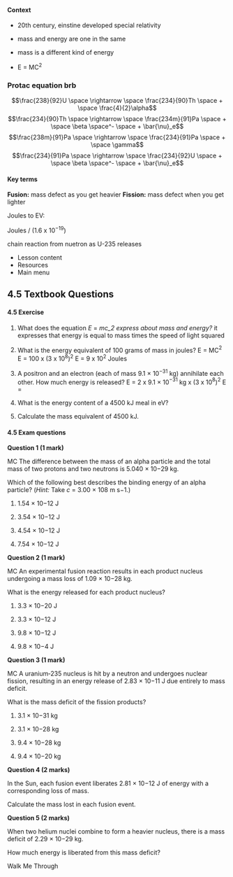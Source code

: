 #### Context
- 20th century, einstine developed special relativity
- mass and energy are one in the same
- mass is a different kind of energy

- E = MC$^2$

### Protac equation brb
$$\frac{238}{92}U \space \rightarrow \space \frac{234}{90}Th \space + \space \frac{4}{2}\alpha$$
$$\frac{234}{90}Th \space \rightarrow \space \frac{234m}{91}Pa \space + \space \beta \space^- \space + \bar{\nu}_e$$
$$\frac{238m}{91}Pa \space \rightarrow \space \frac{234}{91}Pa \space + \space \gamma$$
$$\frac{234}{91}Pa \space \rightarrow \space \frac{234}{92}U \space + \space \beta \space^- \space + \bar{\nu}_e$$
#### Key terms
**Fusion:** mass defect as you get heavier
**Fission:** mass defect when you get lighter

Joules to EV:

Joules / (1.6 x 10$^{-19}$)

chain reaction from nuetron as U-235 releases

- Lesson content
- Resources
- Main menu

## 4.5 Textbook Questions

#### 4.5 Exercise

1. What does the equation _E_ = _mc_2 express about mass and energy?_
    it expresses that energy is equal to mass times the speed of light squared
2. What is the energy equivalent of 100 grams of mass in joules?
    E = MC$^2$ 
    E = 100 x (3 x 10$^8$)$^2$
    E = 9 x 10$^2$ Joules
3. A positron and an electron (each of mass 9.1 × 10$^{−31}$ kg) annihilate each other. How much energy is released?
    E = 2 x 9.1 × 10$^{−31}$ kg x (3 x 10$^8$)$^2$
    E = 
4. What is the energy content of a 4500 kJ meal in eV?
    
5. Calculate the mass equivalent of 4500 kJ.
    

#### 4.5 Exam questions

**[](https://content2.learnon.com.au/embedded-searchlight?&isbn=9781119887843&assetid=tlvd-4085)Question 1 (1 mark)**

MC The difference between the mass of an alpha particle and the total mass of two protons and two neutrons is 5.040 × 10−29 kg.

Which of the following best describes the binding energy of an alpha particle? (_Hint:_ Take _c_ = 3.00 × 108 m s−1.)

1. 1.54 × 10−12 J
    
2. 3.54 × 10−12 J
    
3. 4.54 × 10−12 J
    
4. 7.54 × 10−12 J
    

**[](https://content2.learnon.com.au/embedded-searchlight?&isbn=9781119887843&assetid=tlvd-4086)Question 2 (1 mark)**

MC An experimental fusion reaction results in each product nucleus undergoing a mass loss of 1.09 × 10−28 kg.

What is the energy released for each product nucleus?

1. 3.3 × 10−20 J
    
2. 3.3 × 10−12 J
    
3. 9.8 × 10−12 J
    
4. 9.8 × 10−4 J
    

**[](https://content2.learnon.com.au/embedded-searchlight?&isbn=9781119887843&assetid=tlvd-4087)Question 3 (1 mark)**

MC A uranium‐235 nucleus is hit by a neutron and undergoes nuclear fission, resulting in an energy release of 2.83 × 10−11 J due entirely to mass deficit.

What is the mass deficit of the fission products?

1. 3.1 × 10−31 kg
    
2. 3.1 × 10−28 kg
    
3. 9.4 × 10−28 kg
    
4. 9.4 × 10−20 kg
    

**[](https://content2.learnon.com.au/embedded-searchlight?&isbn=9781119887843&assetid=tlvd-4088)Question 4 (2 marks)**

In the Sun, each fusion event liberates 2.81 × 10−12 J of energy with a corresponding loss of mass.

Calculate the mass lost in each fusion event.

**[](https://content2.learnon.com.au/embedded-searchlight?&isbn=9781119887843&assetid=tlvd-4089)Question 5 (2 marks)**

When two helium nuclei combine to form a heavier nucleus, there is a mass deficit of 2.29 × 10−29 kg.

How much energy is liberated from this mass deficit?

Walk Me Through